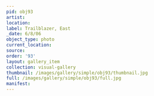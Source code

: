 ```yaml
---
pid: obj93
artist: 
location: 
label: Trailblazer, East
_date: 6/8/06
object_type: photo
current_location: 
source: 
order: '93'
layout: gallery_item
collection: visual-gallery
thumbnail: /images/gallery/simple/obj93/thumbnail.jpg
full: /images/gallery/simple/obj93/full.jpg
manifest: 
---
```

